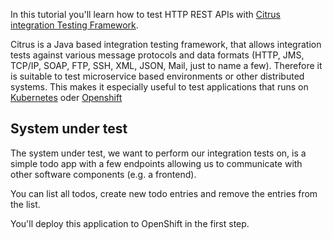 In this tutorial you'll learn how to test HTTP REST APIs with [Citrus integration Testing Framework](https://citrusframework.org/).

Citrus is a Java based integration testing framework, that allows integration tests against various message protocols and data formats (HTTP, JMS, TCP/IP, SOAP, FTP, SSH, XML, JSON, Mail, just to name a few). Therefore it is suitable to test microservice based environments or other distributed systems. This makes it especially useful to test applications that runs on [Kubernetes](https://kubernetes.io/) oder [Openshift](https://www.openshift.com)


## System under test
The system under test, we want to perform our integration tests on, is a simple todo app with a few endpoints allowing 
us to communicate with other software components (e.g. a frontend).

You can list all todos, create new todo entries and remove the entries from the list.

You'll deploy this application to OpenShift in the first step.